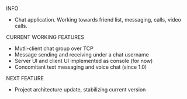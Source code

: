 INFO
- Chat application. Working towards friend list, messaging, calls, video calls.

CURRENT WORKING FEATURES
- Mutli-client chat group over TCP
- Message sending and receiving under a chat username
- Server UI and client UI implemented as console (for now)
- Concomitant text messaging and voice chat (since 1.0)

NEXT FEATURE
- Project architecture update, stabilizing current version
